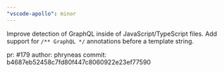 ```yaml
---
"vscode-apollo": minor
---
```


Improve detection of GraphQL inside of JavaScript/TypeScript files.
Add support for `/** GraphQL */` annotations before a template string.

pr: #179
author: phryneas
commit: b4687eb52458c7fd80f447c8060922e23ef77590

